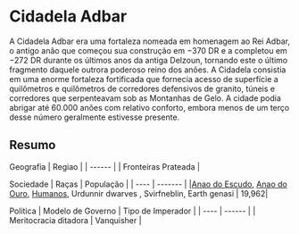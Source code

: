 # Cidadela Adbar

A Cidadela Adbar era uma fortaleza nomeada em homenagem ao Rei Adbar, o antigo anão que começou sua construção em −370 DR e a completou em −272 DR durante os últimos anos da antiga Delzoun, tornando este o último fragmento daquele outrora poderoso reino dos anões. A Cidadela consistia em uma enorme fortaleza fortificada que fornecia acesso de superfície a quilômetros e quilômetros de corredores defensivos de granito, túneis e corredores que serpenteavam sob as Montanhas de Gelo. A cidade podia abrigar até 60.000 anões com relativo conforto, embora menos de um terço desse número geralmente estivesse presente.

## Resumo
Geografia
| Regiao | 
| ------ | 
| Fronteiras Prateada | 


Sociedade
| Raças | População |
| ---- |  ------- |
|[Anao do Escudo](../races/dwarf.md), [Anao do Ouro](../races/dwarf.md), [Humanos](../races/human.md), Urdunnir dwarves	, Svirfneblin, Earth genasi | 19,962|

Politica
| Modelo de Governo | Tipo de Imperador |
| ---- | ------ |
| Meritocracia ditadora | Vanquisher |